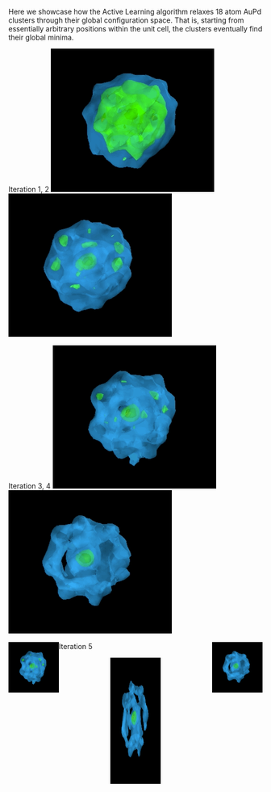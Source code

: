 Here we showcase how the Active Learning algorithm relaxes 18 atom AuPd clusters through their global configuration space.
That is, starting from essentially arbitrary positions within the unit cell, the clusters eventually find their global minima.


Iteration 1, 2
![](ga1.gif "iteration 1") ![](ga2.gif "iteration 2")


Iteration 3, 4
![](ga3.gif "iteration 3") ![](ga4.gif "iteration 4")

<img align="left" width="100" height="100" src="ga3.gif"> <img align="right" width="100" height="100" src="ga4.gif">

Iteration 5
<p align="center">
  <img width="100" height="250" src="ga5.gif">
</p>

